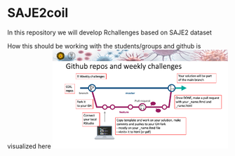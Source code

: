 # SAJE2coil
In this repository we will develop Rchallenges based on SAJE2 dataset

How this should be working with the students/groups and github is visualized here
<img src="img/github4teaching.png" width="400"> 
